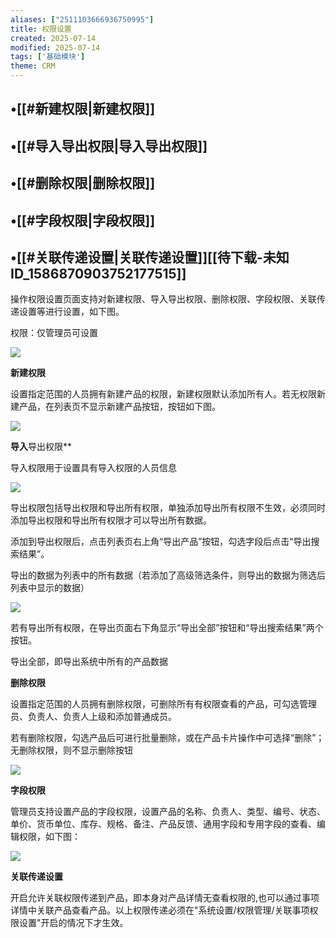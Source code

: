 ```yaml
---
aliases: ["2511103666936750995"]
title: 权限设置
created: 2025-07-14
modified: 2025-07-14
tags: ['基础模块']
theme: CRM
---
```


## •[[#新建权限|新建权限]]

## •[[#导入导出权限|导入导出权限]]

## •[[#删除权限|删除权限]]

## •[[#字段权限|字段权限]]

## •[[#关联传递设置|关联传递设置]][[待下载-未知ID\_1586870903752177515]]

操作权限设置页面支持对新建权限、导入导出权限、删除权限、字段权限、关联传递设置等进行设置，如下图。

权限：仅管理员可设置

![](https://myhelpdoc.oss-cn-heyuan.aliyuncs.com/mdimages/c927c2fc0d9b899cf799eb3025c71eae.jpg)

**新建权限**

设置指定范围的人员拥有新建产品的权限，新建权限默认添加所有人。若无权限新建产品，在列表页不显示新建产品按钮，按钮如下图。

![](https://myhelpdoc.oss-cn-heyuan.aliyuncs.com/mdimages/5d3b75ca81626a8eae923511deefc2e0.jpg)

**导入**导出权限**

导入权限用于设置具有导入权限的人员信息

![](https://myhelpdoc.oss-cn-heyuan.aliyuncs.com/mdimages/333143f8e784d09386d8b1c15ac05971.jpg)

导出权限包括导出权限和导出所有权限，单独添加导出所有权限不生效，必须同时添加导出权限和导出所有权限才可以导出所有数据。

添加到导出权限后，点击列表页右上角“导出产品”按钮，勾选字段后点击“导出搜索结果”。

导出的数据为列表中的所有数据（若添加了高级筛选条件，则导出的数据为筛选后列表中显示的数据）

![](https://myhelpdoc.oss-cn-heyuan.aliyuncs.com/mdimages/c5dda1a097dff9ea7eefa06dadeb16d8.jpg)

若有导出所有权限，在导出页面右下角显示“导出全部”按钮和“导出搜索结果”两个按钮。

导出全部，即导出系统中所有的产品数据

**删除权限**

设置指定范围的人员拥有删除权限，可删除所有有权限查看的产品，可勾选管理员、负责人、负责人上级和添加普通成员。

若有删除权限，勾选产品后可进行批量删除，或在产品卡片操作中可选择“删除”；无删除权限，则不显示删除按钮

![](https://myhelpdoc.oss-cn-heyuan.aliyuncs.com/mdimages/a25815c8f6be69c7beec91e7b4a9eccf.jpg)

**字段权限**

管理员支持设置产品的字段权限，设置产品的名称、负责人、类型、编号、状态、单价、货币单位、库存、规格、备注、产品反馈、通用字段和专用字段的查看、编辑权限，如下图：

![](https://myhelpdoc.oss-cn-heyuan.aliyuncs.com/mdimages/d4cf5cdd62dd6c473d535f7e5c024e73.jpg)

**关联传递设置**

开启允许关联权限传递到产品，即本身对产品详情无查看权限的,也可以通过事项详情中关联产品查看产品。以上权限传递必须在"系统设置/权限管理/关联事项权限设置"开启的情况下才生效。

